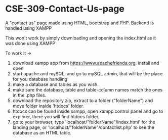 # CSE-309-Contact-Us-page
A "contact us" page made using HTML, bootstrap and PHP. Backend is handled using XAMPP

This won't work by simply downloading and opening the index.html as it was done using XAMPP 

To work it -> 
1) download xampp app from https://www.apachefriends.org, install and open
2) start apache and mySQL, and go to mySQL admin, that will be the place for you database handling
3) make a database and tables as you wish.
4) make sure the database, table and table-column names match the ones in the .php files.
5) download the repository zip, extract to a folder ("folderName") and move folder inside 'htdocs' folder.
6) htdocs can be found inside xampp, open xampp control panel and go to explorer, there you will find htdocs folder.
7) go to your browser, type 'localhost/"folderName"/index.html' for the landing page, or 'localhost/"folderName"/contactlist.php' to see the database as an HTML table.

